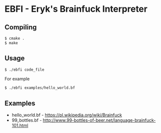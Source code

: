 # EBFI - Eryk's Brainfuck Interpreter

## Compiling
```bash
$ cmake .
$ make
```

## Usage
```bash
$ ./ebfi code_file
```
For example
```bash
$ ./ebfi examples/hello_world.bf
```

## Examples
- hello_world.bf - https://pl.wikipedia.org/wiki/Brainfuck
- 99_bottles.bf - http://www.99-bottles-of-beer.net/language-brainfuck-101.html
